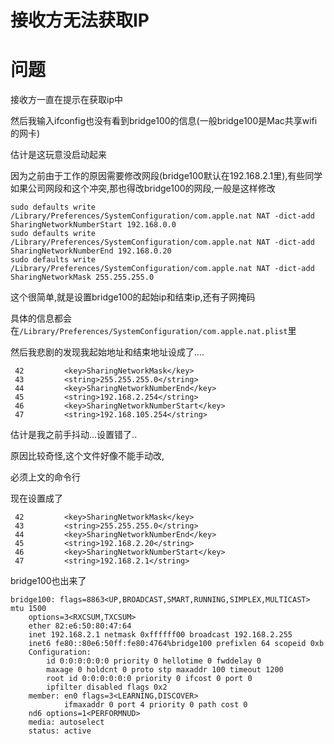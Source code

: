 # 接收方无法获取IP

# 问题

接收方一直在提示在获取ip中

然后我输入ifconfig也没有看到bridge100的信息(一般bridge100是Mac共享wifi的网卡)

估计是这玩意没启动起来

因为之前由于工作的原因需要修改网段(bridge100默认在192.168.2.1里),有些同学如果公司网段和这个冲突,那也得改bridge100的网段,一般是这样修改

```shell
sudo defaults write /Library/Preferences/SystemConfiguration/com.apple.nat NAT -dict-add SharingNetworkNumberStart 192.168.0.0
sudo defaults write /Library/Preferences/SystemConfiguration/com.apple.nat NAT -dict-add SharingNetworkNumberEnd 192.168.0.20
sudo defaults write /Library/Preferences/SystemConfiguration/com.apple.nat NAT -dict-add SharingNetworkMask 255.255.255.0
```

这个很简单,就是设置bridge100的起始ip和结束ip,还有子网掩码

具体的信息都会在`/Library/Preferences/SystemConfiguration/com.apple.nat.plist`里

然后我悲剧的发现我起始地址和结束地址设成了....

```shell
 42         <key>SharingNetworkMask</key>
 43         <string>255.255.255.0</string>
 44         <key>SharingNetworkNumberEnd</key>
 45         <string>192.168.2.254</string>
 46         <key>SharingNetworkNumberStart</key>
 47         <string>192.168.105.254</string>
```

估计是我之前手抖动...设置错了..

原因比较奇怪,这个文件好像不能手动改,

必须上文的命令行

现在设置成了

```shell
 42         <key>SharingNetworkMask</key>
 43         <string>255.255.255.0</string>
 44         <key>SharingNetworkNumberEnd</key>
 45         <string>192.168.2.20</string>
 46         <key>SharingNetworkNumberStart</key>
 47         <string>192.168.2.1</string>
```

bridge100也出来了


```shell
bridge100: flags=8863<UP,BROADCAST,SMART,RUNNING,SIMPLEX,MULTICAST> mtu 1500
	options=3<RXCSUM,TXCSUM>
	ether 82:e6:50:80:47:64
	inet 192.168.2.1 netmask 0xffffff00 broadcast 192.168.2.255
	inet6 fe80::80e6:50ff:fe80:4764%bridge100 prefixlen 64 scopeid 0xb
	Configuration:
		id 0:0:0:0:0:0 priority 0 hellotime 0 fwddelay 0
		maxage 0 holdcnt 0 proto stp maxaddr 100 timeout 1200
		root id 0:0:0:0:0:0 priority 0 ifcost 0 port 0
		ipfilter disabled flags 0x2
	member: en0 flags=3<LEARNING,DISCOVER>
	        ifmaxaddr 0 port 4 priority 0 path cost 0
	nd6 options=1<PERFORMNUD>
	media: autoselect
	status: active
```